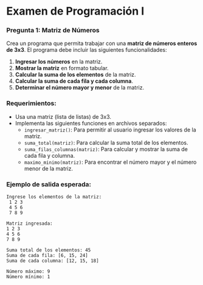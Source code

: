 # Examen de Programación I

### Pregunta 1: Matriz de Números

Crea un programa que permita trabajar con una **matriz de números enteros de 3x3**. El programa debe incluir las siguientes funcionalidades:

1. **Ingresar los números** en la matriz.
2. **Mostrar la matriz** en formato tabular.
3. **Calcular la suma de los elementos** de la matriz.
4. **Calcular la suma de cada fila y cada columna**.
5. **Determinar el número mayor y menor** de la matriz.

### Requerimientos:
- Usa una matriz (lista de listas) de 3x3.
- Implementa las siguientes funciones en archivos separados:
    - `ingresar_matriz()`: Para permitir al usuario ingresar los valores de la matriz.
    - `suma_total(matriz)`: Para calcular la suma total de los elementos.
    - `suma_filas_columnas(matriz)`: Para calcular y mostrar la suma de cada fila y columna.
    - `maximo_minimo(matriz)`: Para encontrar el número mayor y el número menor de la matriz.

### Ejemplo de salida esperada:
```
Ingrese los elementos de la matriz:
 1 2 3 
 4 5 6 
 7 8 9

Matriz ingresada: 
1 2 3 
4 5 6 
7 8 9

Suma total de los elementos: 45 
Suma de cada fila: [6, 15, 24] 
Suma de cada columna: [12, 15, 18]

Número máximo: 9 
Número mínimo: 1
```